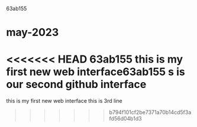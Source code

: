 63ab155
# may-2023
<<<<<<< HEAD
63ab155
this is my first new web interface63ab155
s  is our second github interface
=======
this is my first new web interface
this is 3rd line
>>>>>>> b794f101cf2be7371a70b14cd5f3afd56d04b1d3
